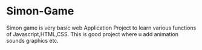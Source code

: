# Simon-Game

Simon game is very basic web Application Project to learn various functions of 
Javascript,HTML,CSS. This is good project where u add animation sounds graphics etc.
